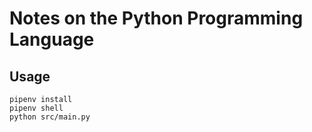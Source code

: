 # Notes on the Python Programming Language

## Usage

    pipenv install
    pipenv shell
    python src/main.py
